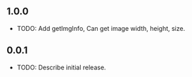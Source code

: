 ## 1.0.0

* TODO: Add getImgInfo, Can get image width, height, size.

## 0.0.1

* TODO: Describe initial release.

